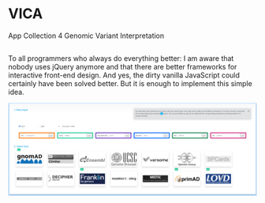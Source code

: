 # VICA
App Collection 4 Genomic Variant Interpretation

##
To all programmers who always do everything better: I am aware that nobody uses jQuery anymore and that there are better frameworks for interactive front-end design. And yes, the dirty vanilla JavaScript could certainly have been solved better. But it is enough to implement this simple idea.

![Image of Yaktocat](README/vica.png)
